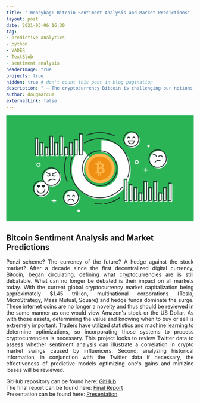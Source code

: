 ```yaml
---
title: ":moneybag: Bitcoin Sentiment Analysis and Market Predictions"
layout: post
date: 2021-03-06 16:30
tag: 
- predictive analytics
- python
- VADER
- TextBlob
- sentiment analysis
headerImage: true
projects: true
hidden: true # don't count this post in blog pagination
description: " – The cryptocurrency Bitcoin is challenging our notions on what constitutes a currency or an asset. Are powerful investors manipulating the market by unregulated commentary on Twitter? Can we predict the volatile swings regarding Bitcoin pricing?"
author: dougmarcum
externalLink: false
---
```


![Screenshot](/assets/images/bitcoin_sentiment.png)

## Bitcoin Sentiment Analysis and Market Predictions  
<p align='justify'>Ponzi scheme? The currency of the future? A hedge against the stock market? After a decade since the first decentralized digital currency, Bitcoin, began circulating, defining what cryptocurrencies are is still debatable. What can no longer be debated is their impact on all markets today. With the current global cryptocurrency market capitalization being approximately $1.45 trillion, multinational corporations (Tesla, MicroStrategy, Mass Mutual, Square) and hedge funds dominate the surge. These internet coins are no longer a novelty and thus should be reviewed in the same manner as one would view Amazon's stock or the US Dollar. As with those assets, determining the value and knowing when to buy or sell is extremely important. Traders have utilized statistics and machine learning to determine optimizations, so incorporating those systems to process cryptocurrencies is necessary. This project looks to review Twitter data to assess whether sentiment analysis can illustrate a correlation in crypto market swings caused by influencers. Second, analyzing historical information, in conjunction with the Twitter data if necessary, the effectiveness of predictive models optimizing one's gains and minizine losses will be reviewed.</p>  

GitHub repository can be found here: [GitHub]( https://github.com/MarcumDoug/Bitcoin_Sentiment_Analysis_Market_Predictions)  
The final report can be found here: [Final Report]( https://github.com/MarcumDoug/Bitcoin_Sentiment_Analysis_Market_Predictions/blob/main/Reports/Marcum_Doug_Bitcoin_Sentiment_Analysis_Market_Predictions.pdf)  
Presentation can be found here: [Presentation]( https://github.com/MarcumDoug/Bitcoin_Sentiment_Analysis_Market_Predictions/blob/main/Reports/Marcum_Doug_Presentation_Sentiment_Analysis_Bitcoin_Prediction.pptx?raw=true)
